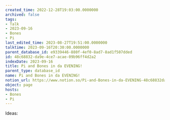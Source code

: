 ```yaml
---
created_time: 2022-12-28T19:03:00.0000000
archived: false
tags:
- Talk
- 2023-09-16
- Bones
- Pi
last_edited_time: 2023-08-27T19:51:00.0000000
talktime: 2023-09-16T20:30:00.0000000
parent_database_id: e9339446-880f-4ef0-8ad7-8ad1f507dded
id: 48c68832-da9e-4ce7-acae-09b96ff4d2a2
indexDate: 2023-09-16
title: Pi and Bones in da EVENING!
parent_type: database_id
name: Pi and Bones in da EVENING!
notion_url: https://www.notion.so/Pi-and-Bones-in-da-EVENING-48c68832da9e4ce7acae09b96ff4d2a2
object: page
hosts:
- Bones
- Pi
---
```


Ideas:
























